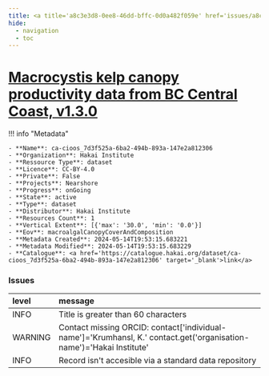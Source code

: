 ```yaml
---
title: <a title='a8c3e3d8-0ee8-46dd-bffc-0d0a482f059e' href='issues/a8c3e3d8-0ee8-46dd-bffc-0d0a482f059e/' target='_blank'>Macrocystis kelp canopy productivity data from BC Central Coast, v1.3.0</a>
hide:
  - navigation
  - toc
---
```


# <a title='a8c3e3d8-0ee8-46dd-bffc-0d0a482f059e' href='issues/a8c3e3d8-0ee8-46dd-bffc-0d0a482f059e/' target='_blank'>Macrocystis kelp canopy productivity data from BC Central Coast, v1.3.0</a>

<div id='map'></div>

!!! info "Metadata"
    
    - **Name**: ca-cioos_7d3f525a-6ba2-494b-893a-147e2a812306 
    - **Organization**: Hakai Institute 
    - **Ressource Type**: dataset 
    - **Licence**: CC-BY-4.0 
    - **Private**: False 
    - **Projects**: Nearshore 
    - **Progress**: onGoing 
    - **State**: active 
    - **Type**: dataset 
    - **Distributor**: Hakai Institute 
    - **Resources Count**: 1 
    - **Vertical Extent**: [{'max': '30.0', 'min': '0.0'}] 
    - **Eov**: macroalgalCanopyCoverAndComposition 
    - **Metadata Created**: 2024-05-14T19:53:15.683221 
    - **Metadata Modified**: 2024-05-14T19:53:15.683229 
    - **Catalogue**: <a href='https://catalogue.hakai.org/dataset/ca-cioos_7d3f525a-6ba2-494b-893a-147e2a812306' target='_blank'>link</a> 

### Issues

| level   | message                                                                                                              |
|:--------|:---------------------------------------------------------------------------------------------------------------------|
| INFO    | Title is greater than 60 characters                                                                                  |
| WARNING | Contact missing ORCID: contact['individual-name']='Krumhansl, K.' contact.get('organisation-name')='Hakai Institute' |
| INFO    | Record isn't accesible via a standard data repository                                                                |

<script>
   document.addEventListener("DOMContentLoaded", function() {
    var map = L.map('map').setView([51.505, -125.09], 5);
    L.tileLayer('https://tile.openstreetmap.org/{z}/{x}/{y}.png', {
        maxZoom: 19,
        attribution: '&copy; <a href="http://www.openstreetmap.org/copyright">OpenStreetMap</a>'
    }).addTo(map);
    var geojsonFeature = {
        "type": "Feature",
        "properties": {
            "name" : "<a title='a8c3e3d8-0ee8-46dd-bffc-0d0a482f059e' href='issues/a8c3e3d8-0ee8-46dd-bffc-0d0a482f059e/' target='_blank'>Macrocystis kelp canopy productivity data from BC Central Coast, v1.3.0</a>"
        },
        "geometry": {'type': 'Polygon', 'coordinates': [[[-128.7, 51.33], [-127.2, 51.33], [-127.2, 52.26], [-128.7, 52.26], [-128.7, 51.33]]]}
    }
    L.geoJSON(geojsonFeature).addTo(map);
   })
</script>